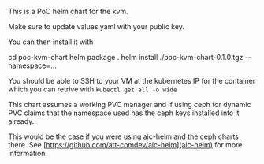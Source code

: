 This is a PoC helm chart for the kvm.

Make sure to update values.yaml with your public key.

You can then install it with

cd poc-kvm-chart
helm package .
helm install ./poc-kvm-chart-0.1.0.tgz --namespace=...

You should be able to SSH to your VM at the kubernetes IP for the container which
you can retrive with ```kubectl get all -o wide```

This chart assumes a working PVC manager and if using ceph for dynamic PVC claims
that the namespace used has the ceph keys installed into it already.

This would be the case if you were using aic-helm and the ceph charts there. See [https://github.com/att-comdev/aic-helm](aic-helm) for more information.
